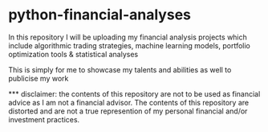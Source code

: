# python-financial-analyses
In this repository I will be uploading my financial analysis projects which include algorithmic trading strategies, machine learning models, portfolio optimization tools &amp; statistical analyses

This is simply for me to showcase my talents and abilities as well to publicise my work

*** disclaimer: the contents of this repository are not to be used as financial advice as I am not a financial advisor. The contents of this repository are distorted and are not a true represention of my personal financial and/or investment practices.
